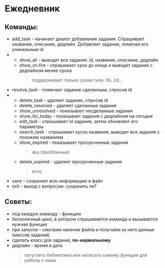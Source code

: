 # Ежедневник
## Команды:
* add_task - начинает диалог добавления задания. Спрашивает название, описание, дедлайн. Добавляет задание, помечая его уникальным id
* 
  * show_all - выводит все задания: id, название, описание, дедлайн
  * show_on.fire - спрашивает срок до конца и выводит задания с дедлайном менее срока
    >поддерживает только сроки типа: 5h, 2d...
* resolve_task - помечает задание сделанным, спросив id
*
  * delete_task - удаляет задание, спросив id
  * delete_resolved - удаляет сделанные задания
  * show_unresolved - показывает несделанные задания
  * show_for_today - показывает задания с дедлайном на сегодня
  * edit_task - спрашивает id задания, затем обновляет его параметры
  * search_task - спрашивает кусок названия, выводит все задания с похожим названием
  * show_expired - показывает просроченные задания
    >aka (проёбанные)
  * delete_expired - удаляет просроченные задания
    >ясно
* save - сохраняет всю информацию в файл
* exit - выход с вопросом: сохранить ли?
## Советы:
* под каждую команду - функцию
* бесконечный цикл, в котором спрашивается команда и вызывается нужная функция
* при запуске - смотрим наличие файла и получаем из него данные (массив заданий)
* сделать класс для задания, __по-нормальному__
* дедлайн - время и дата
  >погуглить библиотеки или написать самому функции для работы с ними 

